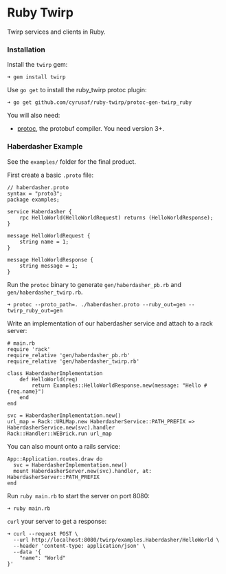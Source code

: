 # Ruby Twirp

Twirp services and clients in Ruby.

### Installation
Install the `twirp` gem:
```
➜ gem install twirp
```

Use `go get` to install the ruby_twirp protoc plugin:
```
➜ go get github.com/cyrusaf/ruby-twirp/protoc-gen-twirp_ruby
```

You will also need:
 - [protoc](https://github.com/golang/protobuf), the protobuf compiler. You need
   version 3+.

### Haberdasher Example
See the `examples/` folder for the final product.

First create a basic `.proto` file:
```
// haberdasher.proto
syntax = "proto3";
package examples;

service Haberdasher {
    rpc HelloWorld(HelloWorldRequest) returns (HelloWorldResponse);
}

message HelloWorldRequest {
    string name = 1;
}

message HelloWorldResponse {
    string message = 1;
}

```

Run the `protoc` binary to generate `gen/haberdasher_pb.rb` and `gen/haberdasher_twirp.rb`.
```
➜ protoc --proto_path=. ./haberdasher.proto --ruby_out=gen --twirp_ruby_out=gen
```

Write an implementation of our haberdasher service and attach to a rack server:
```
# main.rb
require 'rack'
require_relative 'gen/haberdasher_pb.rb'
require_relative 'gen/haberdasher_twirp.rb'

class HaberdasherImplementation
    def HelloWorld(req)
        return Examples::HelloWorldResponse.new(message: "Hello #{req.name}")
    end
end

svc = HaberdasherImplementation.new()
url_map = Rack::URLMap.new HaberdasherService::PATH_PREFIX => HaberdasherService.new(svc).handler
Rack::Handler::WEBrick.run url_map
```

You can also mount onto a rails service:
```
App::Application.routes.draw do
  svc = HaberdasherImplementation.new()
  mount HaberdasherServer.new(svc).handler, at: HaberdasherServer::PATH_PREFIX
end
```

Run `ruby main.rb` to start the server on port 8080:
```
➜ ruby main.rb
```

`curl` your server to get a response:
```
➜ curl --request POST \
  --url http://localhost:8080/twirp/examples.Haberdasher/HelloWorld \
  --header 'content-type: application/json' \
  --data '{
	"name": "World"
}'
```
